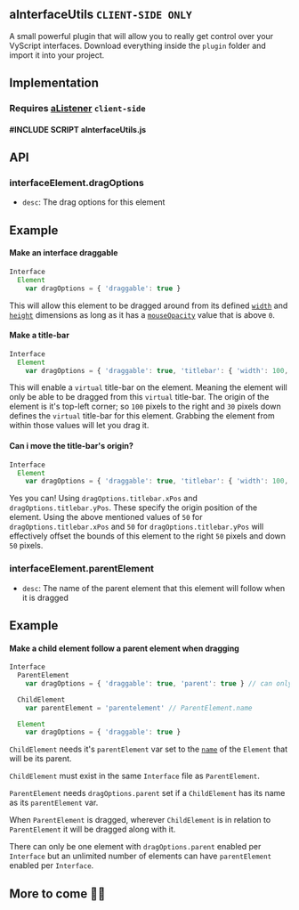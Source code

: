 ## aInterfaceUtils  `CLIENT-SIDE ONLY`  

A small powerful plugin  that will allow you to really get control over your VyScript interfaces.
Download everything inside the `plugin` folder and import it into your project.


## Implementation  
### Requires [aListener](https://github.com/EvitcaStudio/aListener)  `client-side`  

#### #INCLUDE SCRIPT aInterfaceUtils.js

## API  
  
### interfaceElement.dragOptions  
  - `desc`: The drag options for this element  

## Example  
#### Make an interface draggable
```ts
Interface
  Element
    var dragOptions = { 'draggable': true }
```
This will allow this element to be dragged around from its defined [`width`](https://www.vylocity.com/resources/docs/Diob/width.html) and [`height`](https://www.vylocity.com/resources/docs/Diob/height.html) dimensions as long as it has a [`mouseOpacity`](https://www.vylocity.com/resources/docs/Diob/mouseOpacity.html) value that is above `0`.

#### Make a title-bar 
```ts
Interface
  Element
    var dragOptions = { 'draggable': true, 'titlebar': { 'width': 100, 'height': 30 } }
```

This will enable a `virtual` title-bar on the element. Meaning the element will only be able to be dragged from this `virtual` title-bar. The origin of the element is it's top-left corner; so `100` pixels to the right and `30` pixels down defines the `virtual` title-bar for this element. Grabbing the element from within those values will let you drag it.

#### Can i move the title-bar's origin?  

```ts
Interface
  Element
    var dragOptions = { 'draggable': true, 'titlebar': { 'width': 100, 'height': 30, 'xPos': 50, 'yPos': 50 } }
```

Yes you can! Using `dragOptions.titlebar.xPos` and `dragOptions.titlebar.yPos`. These specify the origin position of the element. Using the above mentioned values of `50` for `dragOptions.titlebar.xPos` and `50` for `dragOptions.titlebar.yPos` will effectively offset the bounds of this element to the right `50` pixels and down `50` pixels.

### interfaceElement.parentElement  
  - `desc`: The name of the parent element that this element will follow when it is dragged  

## Example  
#### Make a child element follow a parent element when dragging
```ts
Interface
  ParentElement
    var dragOptions = { 'draggable': true, 'parent': true } // can only be one per Interface

  ChildElement
    var parentElement = 'parentelement' // ParentElement.name

  Element
    var dragOptions = { 'draggable': true }
  ```
  `ChildElement` needs it's `parentElement` var set to the [`name`](https://www.vylocity.com/resources/docs/Diob/name.html) of the `Element` that will be its parent.  

  `ChildElement` must exist in the same `Interface` file as `ParentElement`.  

  `ParentElement` needs `dragOptions.parent` set if a `ChildElement` has its name as its `parentElement` var.  

  When `ParentElement` is dragged, wherever `ChildElement` is in relation to `ParentElement` it will be dragged along with it.   

  There can only be one element with `dragOptions.parent` enabled per `Interface` but an unlimited number of elements can have `parentElement` enabled per `Interface`.

## More to come 🚧🚧  
